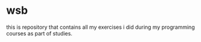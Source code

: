# wsb
this is repository that contains all my exercises i did during my programming courses as part of studies. 
